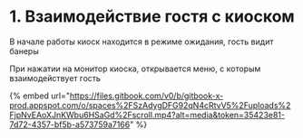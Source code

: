 # 1. Взаимодействие гостя с киоском

В начале работы киоск находится в режиме ожидания, гость видит банеры

При нажатии на монитор киоска, открывается меню, с которым взаимодействует гость

{% embed url="https://files.gitbook.com/v0/b/gitbook-x-prod.appspot.com/o/spaces%2FSzAdygDFG92qN4cRtvV5%2Fuploads%2FjpNvEAoXJnKWbu6HSaGd%2Fscroll.mp4?alt=media&token=35423e81-7d72-4357-bf5b-a573759a7166" %}



